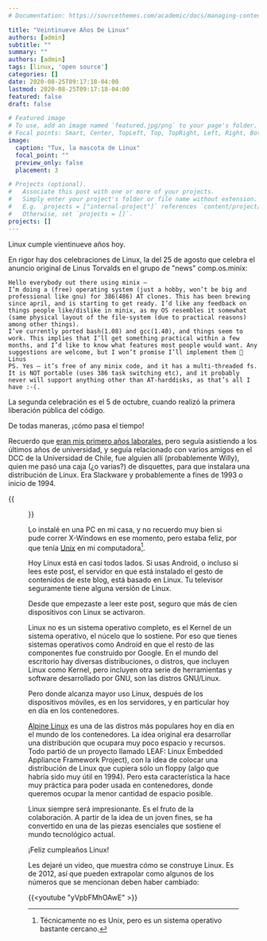 ```yaml
---
# Documentation: https://sourcethemes.com/academic/docs/managing-content/

title: "Veintinueve Años De Linux"
authors: [admin]
subtitle: ""
summary: ""
authors: [admin]
tags: [linux, 'open source']
categories: []
date: 2020-08-25T09:17:18-04:00
lastmod: 2020-08-25T09:17:18-04:00
featured: false
draft: false

# Featured image
# To use, add an image named `featured.jpg/png` to your page's folder.
# Focal points: Smart, Center, TopLeft, Top, TopRight, Left, Right, BottomLeft, Bottom, BottomRight.
image:
  caption: "Tux, la mascota de Linux"
  focal_point: ""
  preview_only: false
  placement: 3

# Projects (optional).
#   Associate this post with one or more of your projects.
#   Simply enter your project's folder or file name without extension.
#   E.g. `projects = ["internal-project"]` references `content/project/deep-learning/index.md`.
#   Otherwise, set `projects = []`.
projects: []
---
```


Linux cumple vientinueve años hoy.


En rigor hay dos celebraciones de Linux, la del 25 de agosto que celebra el anuncio original de Linus Torvalds en el grupo de "news" comp.os.minix:

    Hello everybody out there using minix –
    I’m doing a (free) operating system (just a hobby, won’t be big and professional like gnu) for 386(486) AT clones. This has been brewing since april, and is starting to get ready. I’d like any feedback on things people like/dislike in minix, as my OS resembles it somewhat (same physical layout of the file-system (due to practical reasons) among other things).
    I’ve currently ported bash(1.08) and gcc(1.40), and things seem to work. This implies that I’ll get something practical within a few months, and I’d like to know what features most people would want. Any suggestions are welcome, but I won’t promise I’ll implement them 🙂
    Linus
    PS. Yes – it’s free of any minix code, and it has a multi-threaded fs. It is NOT portable (uses 386 task switching etc), and it probably never will support anything other than AT-harddisks, as that’s all I have :-(.

La segunda celebración es el 5 de octubre, cuando realizó la primera liberación pública del código.

De todas maneras, ¡cómo pasa el tiempo!

Recuerdo que [eran mis primero años laborales](https://lnds.net/blog/lnds/2019/03/17/el-fin-de-la-agilidad/), pero seguía asistiendo a los últimos años de universidad, y seguía relacionado con varios amigos en el DCC de la Universidad de Chile, fue alguien allí (probablemente Willy), quien me pasó una caja (¿o varias?)  de disquettes, para que instalara una distribución de Linux. Era Slackware y probablemente a fines de 1993 o inicio de 1994. 

{{<figure caption="Tux con una pipa, la mascota original de Slackware" src="Slackware-mascot.jpg">}}

Lo instalé en una PC en mi casa, y no recuerdo muy bien si pude correr X-Windows en ese momento, pero estaba feliz, por que tenía [Unix](https://lnds.net/blog/lnds/2020/03/29/entusiasmo-selectivo/) en mi computadora[^1].

Hoy Linux está en casi todos lados. Si usas Android, o incluso si lees este post, el servidor en que está instalado el gesto de contenidos de este blog, está basado en Linux. Tu televisor seguramente tiene alguna versión de Linux. 

Desde que empezaste a leer este post, seguro que más de cien dispositivos con Linux se activaron.

Linux no es un sistema operativo completo, es el Kernel de un sistema operativo, el núcelo que lo sostiene. Por eso que tienes sistemas operativos como Android en que el resto de las componentes fue construido por Google. En el mundo del escritorio hay diversas distribuciones, o distros, que incluyen Linux como Kernel, pero incluyen otra serie de herramientas y software desarrollado por GNU, son las distros GNU/Linux.

Pero donde alcanza mayor uso Linux, después de los dispositivos móviles, es en los servidores, y en particular hoy en día en los contenedores.

[Alpine Linux](https://www.alpinelinux.org) es una de las distros más populares hoy en día en el mundo de los contenedores. La idea original era desarrollar una distribución que ocupara muy poco espacio y recursos. Todo partió de un proyecto llamado LEAF: Linux Embedded Appliance Framework Project), con la idea de colocar una distribución de Linux que cupiera sólo un floppy (algo que habría sido muy útil en 1994).
Pero esta característica la hace muy práctica para poder usada en contenedores, donde queremos ocupar la menor cantidad de espacio posible.

Linux siempre será impresionante. Es el fruto de la colaboración. A partir de la idea de un joven fines, se ha convertido en una de las piezas esenciales que sostiene el mundo tecnológico actual.

¡Feliz cumpleaños Linux!

Les dejaré un video, que muestra cómo se construye Linux. Es de 2012, así que pueden extrapolar como algunos de los números que se mencionan deben haber cambiado:

 {{<youtube "yVpbFMhOAwE" >}}


[^1]: Técnicamente no es Unix, pero es un sistema operativo bastante cercano.